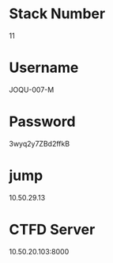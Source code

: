 
# Stack Number

11	

# Username

JOQU-007-M	

# Password

3wyq2y7ZBd2ffkB	

# jump
10.50.29.13


# CTFD Server

10.50.20.103:8000
